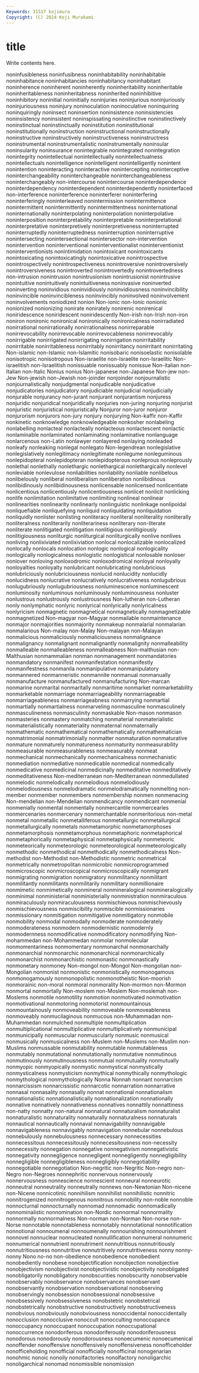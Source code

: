 ```yaml
---
Keywords: 31517 kojimura
Copyright: (C) 2024 Koji Murakami
---
```


# title

Write contents here.



noninfusibleness noninfusibness noninhabitability noninhabitable noninhabitance noninhabitancies noninhabitancy noninhabitant
noninherence noninherent noninherently noninheritability noninheritable noninheritableness noninheritabness noninherited noninhibitive noninhibitory
noninitial noninitially noninjuries noninjurious noninjuriously noninjuriousness noninjury noninoculation noninoculative noninquiring
noninquiringly noninsect noninsertion noninsistence noninsistencies noninsistency noninsistent noninspissating noninstinctive noninstinctively
noninstinctual noninstinctually noninstitution noninstitutional noninstitutionally noninstruction noninstructional noninstructionally noninstructive noninstructively
noninstructiveness noninstructress noninstrumental noninstrumentalistic noninstrumentally noninsular noninsularity noninsurance nonintegrable nonintegrated
nonintegration nonintegrity nonintellectual nonintellectually nonintellectualness nonintellectuals nonintelligence nonintelligent nonintelligently nonintent
nonintention noninteracting noninteractive nonintercepting noninterceptive noninterchangeability noninterchangeable noninterchangeableness noninterchangeably non-intercourse
nonintercourse noninterdependence noninterdependency noninterdependent noninterdependently noninterfaced non-interference noninterference noninterferer noninterfering
noninterferingly noninterleaved nonintermission nonintermittence nonintermittent nonintermittently nonintermittentness noninternational noninternationally noninterpolating
noninterpolation noninterpolative noninterposition noninterpretability noninterpretable noninterpretational noninterpretative noninterpretively noninterpretiveness noninterrupted
noninterruptedly noninterruptedness noninterruption noninterruptive nonintersecting nonintersectional nonintersector non-intervention nonintervention noninterventional
noninterventionalist noninterventionist noninterventionists nonintimidation nonintoxicant nonintoxicants nonintoxicating nonintoxicatingly nonintoxicative nonintrospective
nonintrospectively nonintrospectiveness nonintroversive nonintroversively nonintroversiveness nonintroverted nonintrovertedly nonintrovertedness non-intrusion nonintrusion
nonintrusionism nonintrusionist nonintrusive nonintuitive nonintuitively nonintuitiveness noninvasive noninverted noninverting noninvidious
noninvidiously noninvidiousness noninvincibility noninvincible noninvincibleness noninvincibly noninvolved noninvolvement noninvolvements noniodized
nonion Non-ionic non-Ionic nonionic nonionized nonionizing nonirate nonirately nonirenic nonirenical
noniridescence noniridescent noniridescently Non-irish non-Irish non-iron noniron nonironic nonironical nonironically
nonironicalness nonirradiated nonirrational nonirrationally nonirrationalness nonirreparable nonirrevocability nonirrevocable nonirrevocableness nonirrevocably
nonirrigable nonirrigated nonirrigating nonirrigation nonirritability nonirritable nonirritableness nonirritably nonirritancy nonirritant
nonirritating Non-islamic non-Islamic non-Islamitic nonisobaric nonisoelastic nonisolable nonisotropic nonisotropous Non-israelite
non-Israelite non-Israelitic Non-israelitish non-Israelitish nonissuable nonissuably nonissue Non-italian non-Italian non-Italic
Nonius nonius Non-japanese non-Japanese Non-jew non-Jew Non-jewish non-Jewish non-joinder nonjoinder
nonjournalistic nonjournalistically nonjudgmental nonjudicable nonjudicative nonjudicatories nonjudicatory nonjudiciable nonjudicial nonjudicially
nonjurable nonjurancy non-jurant nonjurant nonjurantism nonjuress nonjuridic nonjuridical nonjuridically nonjuries
non-juring nonjuring nonjurist nonjuristic nonjuristical nonjuristically Nonjuror non-juror nonjuror nonjurorism
nonjurors non-jury nonjury nonjurying Non-kaffir non-Kaffir nonkinetic nonknowledge nonknowledgeable nonkosher
nonlabeling nonlabelling nonlacteal nonlacteally nonlacteous nonlactescent nonlactic nonlaminable nonlaminated nonlaminating
nonlaminative nonlanguage nonlarcenous non-Latin nonlawyer nonlayered nonlaying nonleaded nonleafy nonleaking
nonlegal nonlegato Non-legendrean nonlegislative nonlegislatively nonlegitimacy nonlegitimate nonlegume nonleguminous nonlepidopteral
nonlepidopteran nonlepidopterous nonleprous nonleprously nonlethal nonlethally nonlethargic nonlethargical nonlethargically nonlevel
nonleviable nonlevulose nonliabilities nonliability nonliable nonlibelous nonlibelously nonliberal nonliberalism nonliberation
nonlibidinous nonlibidinously nonlibidinousness nonlicensable nonlicensed nonlicentiate nonlicentious nonlicentiously nonlicentiousness nonlicet
nonlicit nonlicking nonlife nonlimitation nonlimitative nonlimiting nonlineal nonlinear nonlinearities nonlinearity
nonlinearly nonlinguistic nonlinkage nonlipoidal nonliquefiable nonliquefying nonliquid nonliquidating nonliquidation nonliquidly
nonlister nonlisting nonliteracy nonliteral nonliterality nonliterally nonliteralness nonliterarily nonliterariness nonliterary
non-literate nonliterate nonlitigated nonlitigation nonlitigious nonlitigiously nonlitigiousness nonliturgic nonliturgical nonliturgically
nonlive nonlives nonliving nonlixiviated nonlixiviation nonlocal nonlocalizable nonlocalized nonlocally nonlocals
nonlocation nonlogic nonlogical nonlogicality nonlogically nonlogicalness nonlogistic nonlogistical nonlosable nonloser
nonlover nonloving nonloxodromic nonloxodromical nonloyal nonloyally nonloyalties nonloyalty nonlubricant nonlubricating
nonlubricious nonlubriciously nonlubriciousness nonlucid nonlucidity nonlucidly nonlucidness nonlucrative nonlucratively nonlucrativeness
nonlugubrious nonlugubriously nonlugubriousness nonluminescence nonluminescent nonluminosity nonluminous nonluminously nonluminousness nonluster
nonlustrous nonlustrously nonlustrousness Non-lutheran non-Lutheran nonly nonlymphatic nonlyric nonlyrical nonlyrically
nonlyricalness nonlyricism nonmagnetic nonmagnetical nonmagnetically nonmagnetizable nonmagnetized Non-magyar non-Magyar nonmailable
nonmaintenance nonmajor nonmajorities nonmajority nonmakeup nonmalarial nonmalarian nonmalarious Non-malay non-Malay
Non-malayan non-Malayan nonmalicious nonmaliciously nonmaliciousness nonmalignance nonmalignancy nonmalignant nonmalignantly nonmalignity
nonmalleability nonmalleable nonmalleableness nonmalleabness Non-malthusian non-Malthusian nonmammalian nonman nonmanagement nonmandatories
nonmandatory nonmanifest nonmanifestation nonmanifestly nonmanifestness nonmanila nonmanipulative nonmanipulatory nonmannered nonmanneristic
nonmannite nonmanual nonmanually nonmanufacture nonmanufactured nonmanufacturing Non-marcan nonmarine nonmarital nonmaritally
nonmaritime nonmarket nonmarketability nonmarketable nonmarriage nonmarriageability nonmarriageable nonmarriageableness nonmarriageabness nonmarrying
nonmartial nonmartially nonmartialness nonmarveling nonmasculine nonmasculinely nonmasculineness nonmasculinity nonmaskable Non-mason
nonmason nonmasteries nonmastery nonmatching nonmaterial nonmaterialistic nonmaterialistically nonmateriality nonmaternal nonmaternally
nonmathematic nonmathematical nonmathematically nonmathematician nonmatrimonial nonmatrimonially nonmatter nonmaturation nonmaturative nonmature
nonmaturely nonmatureness nonmaturity nonmeasurability nonmeasurable nonmeasurableness nonmeasurably nonmeat nonmechanical nonmechanically
nonmechanicalness nonmechanistic nonmediation nonmediative nonmedicable nonmedical nonmedically nonmedicative nonmedicinal nonmedicinally
nonmeditative nonmeditatively nonmeditativeness Non-mediterranean non-Mediterranean nonmedullated nonmelodic nonmelodically nonmelodious nonmelodiously
nonmelodiousness nonmelodramatic nonmelodramatically nonmelting non-member nonmember nonmembers nonmembership nonmen nonmenacing
Non-mendelian non-Mendelian nonmendicancy nonmendicant nonmenial nonmenially nonmental nonmentally nonmercantile nonmercearies
nonmercenaries nonmercenary nonmerchantable nonmeritorious non-metal nonmetal nonmetallic nonmetalliferous nonmetallurgic nonmetallurgical
nonmetallurgically nonmetals nonmetamorphic nonmetamorphoses nonmetamorphosis nonmetamorphous nonmetaphoric nonmetaphorical nonmetaphorically nonmetaphysical
nonmetaphysically nonmeteoric nonmeteorically nonmeteorologic nonmeteorological nonmeteorologically nonmethodic nonmethodical nonmethodically nonmethodicalness
Non-methodist non-Methodist non-Methodistic nonmetric nonmetrical nonmetrically nonmetropolitan nonmicrobic nonmicroprogrammed nonmicroscopic
nonmicroscopical nonmicroscopically nonmigrant nonmigrating nonmigration nonmigratory nonmilitancy nonmilitant nonmilitantly nonmilitants
nonmilitarily nonmilitary nonmillionaire nonmimetic nonmimetically nonmineral nonmineralogical nonmineralogically nonminimal nonministerial
nonministerially nonministration nonmiraculous nonmiraculously nonmiraculousness nonmischievous nonmischievously nonmischievousness nonmiscibility nonmiscible
nonmissionaries nonmissionary nonmitigation nonmitigative nonmitigatory nonmobile nonmobility nonmodal nonmodally nonmoderate
nonmoderately nonmoderateness nonmodern nonmodernistic nonmodernly nonmodernness nonmodificative nonmodificatory nonmodifying Non-mohammedan
non-Mohammedan nonmolar nonmolecular nonmomentariness nonmomentary nonmonarchal nonmonarchally nonmonarchial nonmonarchic nonmonarchical
nonmonarchically nonmonarchist nonmonarchistic nonmonastic nonmonastically nonmonetary nonmoney Non-mongol non-Mongol Non-mongolian
non-Mongolian nonmonist nonmonistic nonmonistically nonmonogamous nonmonogamously nonmonopolistic nonmonotheistic Non-moorish nonmorainic
non-moral nonmoral nonmorality Non-mormon non-Mormon nonmortal nonmortally Non-moslem non-Moslem Non-moslemah
non-Moslems nonmotile nonmotility nonmotion nonmotivated nonmotivation nonmotivational nonmotoring nonmotorist nonmountainous
nonmountainously nonmoveability nonmoveable nonmoveableness nonmoveably nonmucilaginous nonmucous non-Muhammadan non-Muhammedan nonmulched
nonmultiple nonmultiplication nonmultiplicational nonmultiplicative nonmultiplicatively nonmunicipal nonmunicipally nonmuscular nonmuscularly nonmusic
nonmusical nonmusically nonmusicalness non-Muslem non-Muslems non-Muslim non-Muslims nonmussable nonmutability nonmutable
nonmutableness nonmutably nonmutational nonmutationally nonmutative nonmutinous nonmutinously nonmutinousness nonmutual nonmutuality
nonmutually nonmyopic nonmyopically nonmystic nonmystical nonmystically nonmysticalness nonmysticism nonmythical nonmythically
nonmythologic nonmythological nonmythologically Nonna Nonnah nonnant nonnarcism nonnarcissism nonnarcissistic nonnarcotic
nonnarration nonnarrative nonnasal nonnasality nonnasally nonnat nonnational nonnationalism nonnationalistic nonnationalistically
nonnationalization nonnationally nonnative nonnatively nonnativeness nonnatives nonnattily nonnattiness non-natty nonnatty
non-natural nonnatural nonnaturalism nonnaturalist nonnaturalistic nonnaturality nonnaturally nonnaturalness nonnaturals nonnautical
nonnautically nonnaval nonnavigability nonnavigable nonnavigableness nonnavigably nonnavigation nonnebular nonnebulous nonnebulously
nonnebulousness nonnecessary nonnecessities nonnecessitous nonnecessitously nonnecessitousness non-necessity nonnecessity nonnegation nonnegative
nonnegativism nonnegativistic nonnegativity nonnegligence nonnegligent nonnegligently nonnegligibility nonnegligible nonnegligibleness nonnegligibly
nonnegotiability nonnegotiable nonnegotiation Non-negritic non-Negritic Non-negro non-Negro non-Negroes nonnephritic nonnervous
nonnervously nonnervousness nonnescience nonnescient nonneural nonneurotic nonneutral nonneutrality nonneutrally nonnews
non-Newtonian Non-nicene non-Nicene nonnicotinic nonnihilism nonnihilist nonnihilistic nonnitric nonnitrogenized nonnitrogenous
nonnitrous nonnobility non-noble nonnoble nonnocturnal nonnocturnally nonnomad nonnomadic nonnomadically nonnominalistic
nonnomination non-Nordic nonnormal nonnormality nonnormally nonnormalness Non-norman non-Norman Non-norse non-Norse
nonnotable nonnotableness nonnotably nonnotational nonnotification nonnotional nonnoumenal nonnoumenally nonnourishing nonnourishment
nonnovel nonnuclear nonnucleated nonnullification nonnumeral nonnumeric nonnumerical nonnutrient nonnutriment nonnutritious
nonnutritiously nonnutritiousness nonnutritive nonnutritively nonnutritiveness nonny nonny-nonny Nono no-no non-obedience
nonobedience nonobedient nonobediently nonobese nonobjectification nonobjection nonobjective nonobjectivism nonobjectivist nonobjectivistic
nonobjectivity nonobligated nonobligatorily nonobligatory nonobscurities nonobscurity nonobservable nonobservably nonobservance nonobservances
nonobservant nonobservantly nonobservation nonobservational nonobserving nonobservingly nonobsession nonobsessional nonobsessive nonobsessively
nonobsessiveness nonobstetric nonobstetrical nonobstetrically nonobstructive nonobstructively nonobstructiveness nonobvious nonobviously nonobviousness
nonoccidental nonoccidentally nonocclusion nonocclusive nonoccult nonocculting nonoccupance nonoccupancy nonoccupant nonoccupation
nonoccupational nonoccurrence nonodoriferous nonodoriferously nonodoriferousness nonodorous nonodorously nonodorousness nonoecumenic nonoecumenical
nonoffender nonoffensive nonoffensively nonoffensiveness nonofficeholder nonofficeholding nonofficial nonofficially nonofficinal nonogenarian
nonohmic nonoic nonoily nonolfactories nonolfactory nonoligarchic nonoligarchical nonomad nonomissible nonomission
